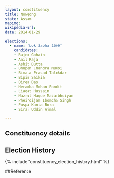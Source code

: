 ```yaml
---
layout: constituency
title: Nowgong
state: Assam
mapimg: 
wikipedia-url: 
date: 2014-01-29

elections: 
  - name: "Lok Sabha 2009"
    candidates: 
    - Rajen Gohain 
    - Anil Raja 
    - Ashit Dutta 
    - Bhupen Chandra Mudoi 
    - Bimala Prasad Talukdar 
    - Bipin Saikia 
    - Biren Das 
    - Heramba Mohan Pandit 
    - Liaqat Hussain 
    - Nazrul Haque Mazarbhuiyan 
    - Pheiroijam Ibomcha Singh 
    - Puspa Kanta Bora 
    - Siraj Uddin Ajmal 

---
```

## Constituency details


## Election History
{% include "constituency_election_history.html" %}

##Reference
